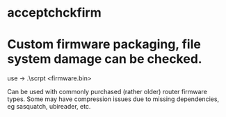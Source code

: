 # acceptchckfirm
Custom firmware packaging, file system damage can be checked.
============================================================

use -> .\scrpt <firmware.bin>

Can be used with commonly purchased (rather older) router firmware types.
Some may have compression issues due to missing dependencies, eg sasquatch, ubireader, etc.
